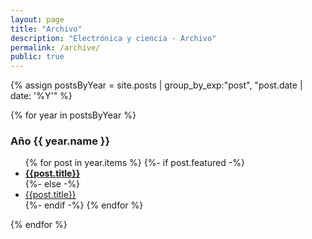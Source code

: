 ```yaml
---
layout: page
title: "Archivo"
description: "Electrónica y ciencia - Archivo"
permalink: /archive/
public: true
---
```


{% assign postsByYear = site.posts | group_by_exp:"post", "post.date | date: '%Y'" %}

{% for year in postsByYear %}

### Año {{ year.name }}

<ul>
{% for post in year.items %}
  {%- if post.featured -%}
  <li><a href="{{post.url}}"><b>{{post.title}}</b></a></li>
  {%- else -%}
  <li><a href="{{post.url}}">{{post.title}}</a></li>
  {%- endif -%}
{% endfor %}
</ul>

{% endfor %}


